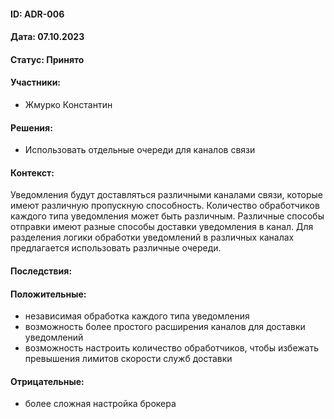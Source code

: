 #### ID: ADR-006

#### Дата: 07.10.2023

#### Статус: Принято

#### Участники:
* Жмурко Константин

#### Решения:
* Использовать отдельные очереди для каналов связи

#### Контекст:
Уведомления будут доставляться различными каналами связи, которые имеют различную пропускную способность. Количество
обработчиков каждого типа уведомления может быть различным. Различные способы отправки имеют разные способы доставки уведомления
в канал.
Для разделения логики обработки уведомлений в различных каналах предлагается использовать различные очереди.

#### Последствия:

#### Положительные:
* независимая обработка каждого типа уведомления
* возможность более простого расширения каналов для доставки уведомлений
* возможность настроить количество обработчиков, чтобы избежать превышения лимитов скорости служб доставки

#### Отрицательные:
* более сложная настройка брокера
